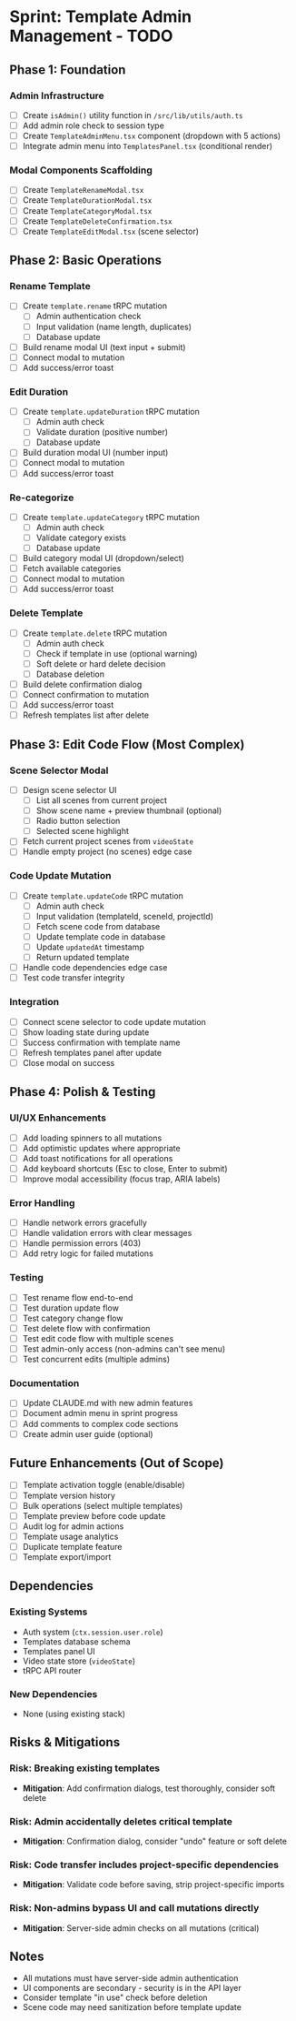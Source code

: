 # Sprint: Template Admin Management - TODO

## Phase 1: Foundation

### Admin Infrastructure
- [ ] Create `isAdmin()` utility function in `/src/lib/utils/auth.ts`
- [ ] Add admin role check to session type
- [ ] Create `TemplateAdminMenu.tsx` component (dropdown with 5 actions)
- [ ] Integrate admin menu into `TemplatesPanel.tsx` (conditional render)

### Modal Components Scaffolding
- [ ] Create `TemplateRenameModal.tsx`
- [ ] Create `TemplateDurationModal.tsx`
- [ ] Create `TemplateCategoryModal.tsx`
- [ ] Create `TemplateDeleteConfirmation.tsx`
- [ ] Create `TemplateEditModal.tsx` (scene selector)

## Phase 2: Basic Operations

### Rename Template
- [ ] Create `template.rename` tRPC mutation
  - [ ] Admin authentication check
  - [ ] Input validation (name length, duplicates)
  - [ ] Database update
- [ ] Build rename modal UI (text input + submit)
- [ ] Connect modal to mutation
- [ ] Add success/error toast

### Edit Duration
- [ ] Create `template.updateDuration` tRPC mutation
  - [ ] Admin auth check
  - [ ] Validate duration (positive number)
  - [ ] Database update
- [ ] Build duration modal UI (number input)
- [ ] Connect modal to mutation
- [ ] Add success/error toast

### Re-categorize
- [ ] Create `template.updateCategory` tRPC mutation
  - [ ] Admin auth check
  - [ ] Validate category exists
  - [ ] Database update
- [ ] Build category modal UI (dropdown/select)
- [ ] Fetch available categories
- [ ] Connect modal to mutation
- [ ] Add success/error toast

### Delete Template
- [ ] Create `template.delete` tRPC mutation
  - [ ] Admin auth check
  - [ ] Check if template in use (optional warning)
  - [ ] Soft delete or hard delete decision
  - [ ] Database deletion
- [ ] Build delete confirmation dialog
- [ ] Connect confirmation to mutation
- [ ] Add success/error toast
- [ ] Refresh templates list after delete

## Phase 3: Edit Code Flow (Most Complex)

### Scene Selector Modal
- [ ] Design scene selector UI
  - [ ] List all scenes from current project
  - [ ] Show scene name + preview thumbnail (optional)
  - [ ] Radio button selection
  - [ ] Selected scene highlight
- [ ] Fetch current project scenes from `videoState`
- [ ] Handle empty project (no scenes) edge case

### Code Update Mutation
- [ ] Create `template.updateCode` tRPC mutation
  - [ ] Admin auth check
  - [ ] Input validation (templateId, sceneId, projectId)
  - [ ] Fetch scene code from database
  - [ ] Update template code in database
  - [ ] Update `updatedAt` timestamp
  - [ ] Return updated template
- [ ] Handle code dependencies edge case
- [ ] Test code transfer integrity

### Integration
- [ ] Connect scene selector to code update mutation
- [ ] Show loading state during update
- [ ] Success confirmation with template name
- [ ] Refresh templates panel after update
- [ ] Close modal on success

## Phase 4: Polish & Testing

### UI/UX Enhancements
- [ ] Add loading spinners to all mutations
- [ ] Add optimistic updates where appropriate
- [ ] Add toast notifications for all operations
- [ ] Add keyboard shortcuts (Esc to close, Enter to submit)
- [ ] Improve modal accessibility (focus trap, ARIA labels)

### Error Handling
- [ ] Handle network errors gracefully
- [ ] Handle validation errors with clear messages
- [ ] Handle permission errors (403)
- [ ] Add retry logic for failed mutations

### Testing
- [ ] Test rename flow end-to-end
- [ ] Test duration update flow
- [ ] Test category change flow
- [ ] Test delete flow with confirmation
- [ ] Test edit code flow with multiple scenes
- [ ] Test admin-only access (non-admins can't see menu)
- [ ] Test concurrent edits (multiple admins)

### Documentation
- [ ] Update CLAUDE.md with new admin features
- [ ] Document admin menu in sprint progress
- [ ] Add comments to complex code sections
- [ ] Create admin user guide (optional)

## Future Enhancements (Out of Scope)

- [ ] Template activation toggle (enable/disable)
- [ ] Template version history
- [ ] Bulk operations (select multiple templates)
- [ ] Template preview before code update
- [ ] Audit log for admin actions
- [ ] Template usage analytics
- [ ] Duplicate template feature
- [ ] Template export/import

## Dependencies

### Existing Systems
- Auth system (`ctx.session.user.role`)
- Templates database schema
- Templates panel UI
- Video state store (`videoState`)
- tRPC API router

### New Dependencies
- None (using existing stack)

## Risks & Mitigations

### Risk: Breaking existing templates
- **Mitigation**: Add confirmation dialogs, test thoroughly, consider soft delete

### Risk: Admin accidentally deletes critical template
- **Mitigation**: Confirmation dialog, consider "undo" feature or soft delete

### Risk: Code transfer includes project-specific dependencies
- **Mitigation**: Validate code before saving, strip project-specific imports

### Risk: Non-admins bypass UI and call mutations directly
- **Mitigation**: Server-side admin checks on all mutations (critical)

## Notes
- All mutations must have server-side admin authentication
- UI components are secondary - security is in the API layer
- Consider template "in use" check before deletion
- Scene code may need sanitization before template update
